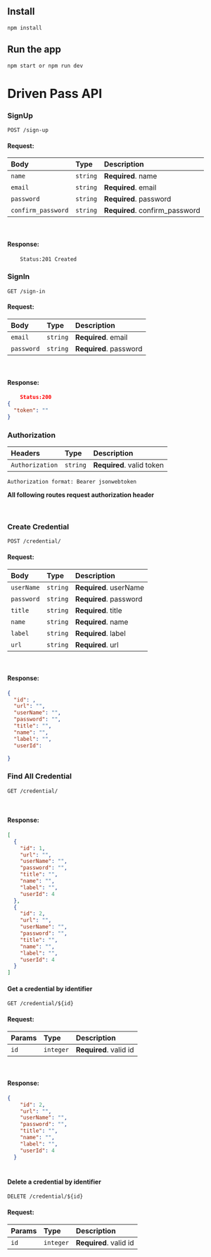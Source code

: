 
## Install

    npm install

## Run the app

    npm start or npm run dev

# Driven Pass API 


### SignUp

```http
POST /sign-up
```

#### Request:


| Body               | Type       | Description                       |
| :------------------| :--------- | :---------------------------------|
| `name`             | `string`   | **Required**.    name             |
| `email`            | `string`   | **Required**.    email            |
| `password`         | `string`   | **Required**.    password         |
| `confirm_password` | `string`   | **Required**.    confirm_password |



</br>

#### Response:

```
	Status:201 Created

```

### SignIn

```http
GET /sign-in
```

#### Request:

| Body   	         | Type       | Description                     |
|:-----------------|:-----------|:--------------------------------|
| `email`          | `string`   | **Required**.    email          |
| `password`       | `string`   | **Required**.    password       |

</br>

#### Response:

```json
	Status:200
{
  "token": ""
}
```
### Authorization

| Headers         | Type     | Description               |
| :-------------- | :------- | :------------------------ |
| `Authorization` | `string` | **Required**. valid token |

`Authorization format: Bearer jsonwebtoken`

**All following routes request authorization header**

<br/>

### Create Credential

```http
POST /credential/
```

#### Request:

| Body   	         | Type       | Description                     |
|:-----------------|:-----------|:--------------------------------|
| `userName`       | `string`   | **Required**.    userName       |
| `password`       | `string`   | **Required**.    password 	    |
| `title`          | `string`   | **Required**.    title          |
| `name`           | `string`   | **Required**.    name           |
| `label`          | `string`   | **Required**.    label          |
| `url`            | `string`   | **Required**.    url            |

</br>

#### Response:

```json
{	
  "id": ,
  "url": "",
  "userName": "",
  "password": "",
  "title": "",
  "name": "",
  "label": "",
  "userId": 

}
```

### Find All Credential

```http
GET /credential/
```


</br>

#### Response:

```json
[
  {
    "id": 1,
    "url": "",
    "userName": "",
    "password": "",
    "title": "",
    "name": "",
    "label": "",
    "userId": 4
  },
  {
    "id": 2,
    "url": "",
    "userName": "",
    "password": "",
    "title": "",
    "name": "",
    "label": "",
    "userId": 4
  }
]
```


#### Get a credential by identifier

```http
GET /credential/${id}
```

#### Request:

| Params | Type      | Description            |
| :----- | :-------- | :--------------------- |
| `id`   | `integer` | **Required**. valid id |

<br/>

#### Response:

```json
{
    "id": 2,
    "url": "",
    "userName": "",
    "password": "",
    "title": "",
    "name": "",
    "label": "",
    "userId": 4
  }
```

#

#### Delete a credential by identifier

```http
DELETE /credential/${id}
```

#### Request:

| Params | Type      | Description            |
| :----- | :-------- | :--------------------- |
| `id`   | `integer` | **Required**. valid id |

<br/>
